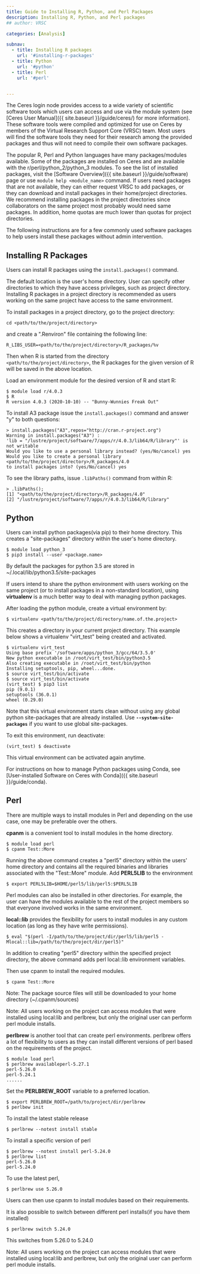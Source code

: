 ```yaml
---
title: Guide to Installing R, Python, and Perl Packages
description: Installing R, Python, and Perl packages
## author: VRSC

categories: [Analysis]

subnav:
  - title: Installing R packages
    url: '#installing-r-packages'
  - title: Python
    url: '#python'
  - title: Perl
    url: '#perl'


---
```


The Ceres login node provides access to a wide variety of scientific software tools which users can access and use via the module system (see [Ceres User Manual]({{ site.baseurl }}/guide/ceres/) for more information). These software tools were compiled and optimized for use on Ceres by members of the Virtual Research Support Core (VRSC) team. Most users will find the software tools they need for their research among the provided packages and thus will not need to compile their own software packages.<!--more-->

The popular R, Perl and Python languages have many packages/modules available. Some of the packages are installed on Ceres and are available with the r/perl/python_2/python_3 modules. To see the list of installed packages, visit the [Software Overview]({{ site.baseurl }}/guide/software) page or use  `module help <module_name>`  command. If users need packages that are not available, they can either request VRSC to add packages, or they can download and install packages in their home/project directories. We recommend installing packages in the project directories since collaborators on the same project most probably would need same packages. In addition, home quotas are much lower than quotas for project directories.

The following instructions are for a few commonly used software packages to help users install these packages without admin intervention.

## Installing R Packages

Users can install R packages using the  `install.packages()`  command.

The default location is the user's home directory. User can specify other directories to which they have access privileges, such as project directory. Installing R packages in a project directory is recommended as users working on the same project have access to the same environment.

To install packages in a project directory, go to the project directory:
```
cd <path/to/the/project/directory>
```
and create a ".Renviron" file containing the following line:

`R_LIBS_USER=<path/to/the/project/directory>/R_packages/%v`

Then when R is started from the directory `<path/to/the/project/directory>`, the R packages for the given version of R will be saved in the above location.

Load an environment module for the desired version of R and start R:
```
$ module load r/4.0.3
$ R
R version 4.0.3 (2020-10-10) -- "Bunny-Wunnies Freak Out"
```

To install A3 package issue the  `install.packages()`  command and answer "y" to both questions:
```
> install.packages("A3",repos="http://cran.r-project.org")
Warning in install.packages("A3") :
'lib = "/lustre/project/software/7/apps/r/4.0.3/lib64/R/library"' is not writable
Would you like to use a personal library instead? (yes/No/cancel) yes
Would you like to create a personal library
<path/to/the/project/directory>/R_packages/4.0
to install packages into? (yes/No/cancel) yes
```

To see the library paths, issue  `.libPaths()`  command from within R:
```
> .libPaths();
[1] "<path/to/the/project/directory>/R_packages/4.0"
[2] "/lustre/project/software/7/apps/r/4.0.3/lib64/R/library"
```

## Python

Users can install python packages(via pip) to their home directory. This creates a "site-packages" directory within the user's home directory.
```
$ module load python_3
$ pip3 install --user <package.name>
```

By default the packages for python 3.5 are stored in ~/.local/lib/python3.5/site-packages

If users intend to share the python environment with users working on the same project (or to install packages in a non-standard location), using **virtualenv** is a much better way to deal with managing python packages.

After loading the python module, create a virtual environment by:
```
$ virtualenv <path/to/the/project/directory/name.of.the.project>
```

This creates a directory in your current project directory. This example below shows a virtualenv "virt_test" being created and activated.
```
$ virtualenv virt_test
Using base prefix '/software/apps/python_3/gcc/64/3.5.0'
New python executable in /root/virt_test/bin/python3.5
Also creating executable in /root/virt_test/bin/python
Installing setuptools, pip, wheel...done.
$ source virt_test/bin/activate
$ source virt_test/bin/activate
(virt_test) $ pip3 list
pip (9.0.1)
setuptools (36.0.1)
wheel (0.29.0)
```

Note that this virtual environment starts clean without using any global python site-packages that are already installed. Use  **`--system-site-packages`**  if you want to use global site-packages.

To exit this environment, run deactivate:
```
(virt_test) $ deactivate
```

This virtual environment can be activated again anytime.

For instructions on how to manage Python packages using Conda, see [User-installed Software on Ceres with Conda]({{ site.baseurl }}/guide/conda).

## Perl

There are multiple ways to install modules in Perl and depending on the use case, one may be preferable over the others.

**cpanm** is a convenient tool to install modules in the home directory.
```
$ module load perl
$ cpanm Test::More
```

Running the above command creates a "perl5" directory within the users' home directory and contains all the required binaries and libraries associated with the "Test::More" module. Add **PERL5LIB** to the environment
```
$ export PERL5LIB=$HOME/perl5/lib/perl5:$PERL5LIB
```

Perl modules can also be installed in other directories. For example, the user can have the modules available to the rest of the project members so that everyone involved works in the same environment.

**local::lib** provides the flexibility for users to install modules in any custom location (as long as they have write permissions).
```
$ eval "$(perl -I/path/to/the/project/dir/perl5/lib/perl5 -
Mlocal::lib=/path/to/the/project/dir/perl5)"
```

In addition to creating "perl5" directory within the specified project directory, the above
command adds perl local::lib environment variables.

Then use cpanm to install the required modules.
```
$ cpanm Test::More
```

Note: The package source files will still be downloaded to your home directory (~/.cpanm/sources)

Note: All users working on the project can access modules that were installed using local:lib and perlbrew, but only the original user can perform perl module installs.

**perlbrew** is another tool that can create perl environments. perlbrew offers a lot of flexibility to users as they can install different versions of perl based on the requirements of the project.
```
$ module load perl
$ perlbrew availableperl-5.27.1
perl-5.26.0
perl-5.24.1
......
```

Set the **PERLBREW_ROOT** variable to a preferred location.
```
$ export PERLBREW_ROOT=/path/to/project/dir/perlbrew
$ perlbew init
```

To install the latest stable release
```
$ perlbrew --notest install stable
```

To install a specific version of perl
```
$ perlbrew --notest install perl-5.24.0
$ perlbrew list
perl-5.26.0
perl-5.24.0
```

To use the latest perl,
```
$ perlbrew use 5.26.0
```

Users can then use cpanm to install modules based on their requirements.

It is also possible to switch between different perl installs(if you have them installed)
```
$ perlbrew switch 5.24.0
```

This switches from 5.26.0 to 5.24.0

Note: All users working on the project can access modules that were installed using local:lib and perlbrew, but only the original user can perform perl module installs.
